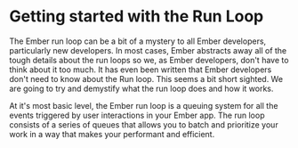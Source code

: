 # Getting started with the Run Loop

The Ember run loop can be a bit of a mystery to all Ember developers, particularly new developers. In most cases, Ember abstracts away all of the tough details about the run loops so we, as Ember developers, don't have to think about it too much. It has even been written that Ember developers don't need to know about the Run loop. This seems a bit short sighted. We are going to try and demystify what the run loop does and how it works.

At it's most basic level, the Ember run loop is a queuing system for all the events triggered by user interactions in your Ember app. The run loop consists of a series of queues that allows you to batch and prioritize your work in a way that makes your performant and efficient. 
